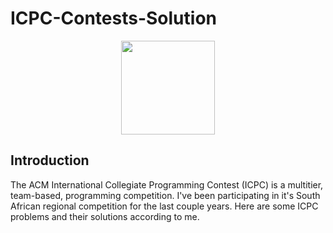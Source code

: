 # ICPC-Contests-Solution
<p align="center">
  <img src="http://acmgnyr.org/icpclogo_big.png" height="150"/>
</p>

## Introduction
The ACM International Collegiate Programming Contest (ICPC) is a multitier, team-based, programming competition. I've been participating in it's South African regional competition for the last couple years. Here are some ICPC problems and their solutions according to me.
